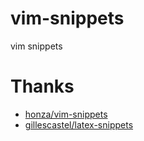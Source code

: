 # vim-snippets
 vim snippets


# Thanks

- [honza/vim-snippets](https://github.com/honza/vim-snippets)
- [gillescastel/latex-snippets](https://github.com/gillescastel/latex-snippets)